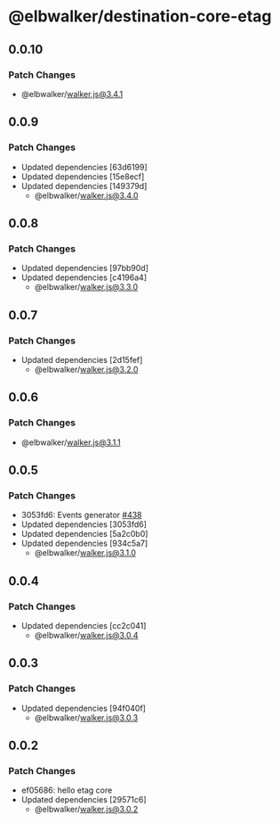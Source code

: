# @elbwalker/destination-core-etag

## 0.0.10

### Patch Changes

- @elbwalker/walker.js@3.4.1

## 0.0.9

### Patch Changes

- Updated dependencies [63d6199]
- Updated dependencies [15e8ecf]
- Updated dependencies [149379d]
  - @elbwalker/walker.js@3.4.0

## 0.0.8

### Patch Changes

- Updated dependencies [97bb90d]
- Updated dependencies [c4196a4]
  - @elbwalker/walker.js@3.3.0

## 0.0.7

### Patch Changes

- Updated dependencies [2d15fef]
  - @elbwalker/walker.js@3.2.0

## 0.0.6

### Patch Changes

- @elbwalker/walker.js@3.1.1

## 0.0.5

### Patch Changes

- 3053fd6: Events generator
  [#438](https://github.com/elbwalker/walkerOS/issues/438)
- Updated dependencies [3053fd6]
- Updated dependencies [5a2c0b0]
- Updated dependencies [934c5a7]
  - @elbwalker/walker.js@3.1.0

## 0.0.4

### Patch Changes

- Updated dependencies [cc2c041]
  - @elbwalker/walker.js@3.0.4

## 0.0.3

### Patch Changes

- Updated dependencies [94f040f]
  - @elbwalker/walker.js@3.0.3

## 0.0.2

### Patch Changes

- ef05686: hello etag core
- Updated dependencies [29571c6]
  - @elbwalker/walker.js@3.0.2
